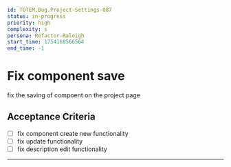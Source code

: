 ```yaml
id: TOTEM.Bug.Project-Settings-087
status: in-progress
priority: high
complexity: s
persona: Refactor-Raleigh
start_time: 1754168566564
end_time: -1
```

# Fix component save

fix the saving of compoent on the project page

## Acceptance Criteria

- [ ] fix component create new functionality
- [ ] fix update functionality
- [ ] fix description edit functionality

---
